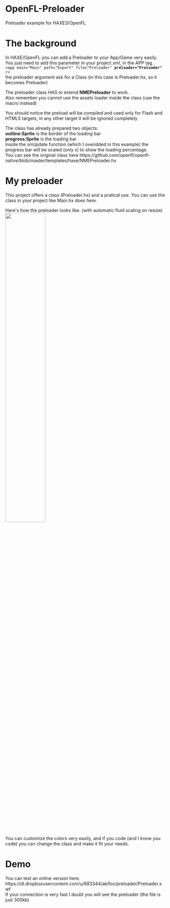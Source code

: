 # OpenFL-Preloader
Preloader example for HAXE3/OpenFL

# The background
<p>In HAXE/OpenFL you can add a Preloader to your App/Game very easily.<br>
You just need to add this parameter in your project.xml, in the APP tag.<br>
<code>&lt;app main="Main" path="Export" file="Preloader" <strong>preloader="Preloader"</strong> /&gt;</code><br>
the preloader argument ask for a Class (in this case is Preloader.hx, so it becomes Preloader)</p>

<p>The preloader class HAS to extend <strong>NMEPreloader</strong> to work.<br>
Also remember you cannot use the assets loader inside the class (use the macro instead)</p>

<p>You should notice the preload will be compiled and used only for Flash and HTML5 targets, in any other target it will be ignored completely</p>

<p>The class has already prepared two objects:<br>
<strong>outline:Sprite</strong> is the border of the loading bar<br>
<strong>progress:Sprite</strong> is the loading bar<br>
Inside the onUpdate function (which I overidded in this example) the progress bar will be scaled (only x) to show the loading percentage.<br/>
You can see the original class here https://github.com/openfl/openfl-native/blob/master/templates/haxe/NMEPreloader.hx</p>


# My preloader
This project offers a class (Preloader.hx) and a pratical use.
You can use the class in your project like Main.hx does here.

Here's how the preloader looks like. (with automatic fluid scaling on resize)
<img src="https://dl.dropboxusercontent.com/u/683344/akifox/preloader/screenshot.jpg" width="50%">

You can customize the colors very easily, and if you code (and I know you code) you can change the class and make it fit your needs.

# Demo
<p>You can test an online version here.<br>
https://dl.dropboxusercontent.com/u/683344/akifox/preloader/Preloader.swf<br>
If your connection is very fast I doubt you will see the preloader (the file is just 300kb)</p>
